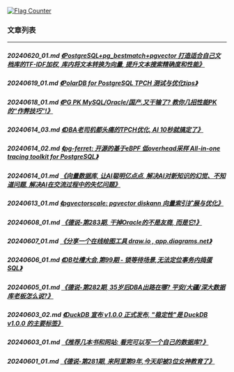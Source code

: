 <a rel="nofollow" href="http://info.flagcounter.com/h9V1"  ><img src="http://s03.flagcounter.com/count/h9V1/bg_FFFFFF/txt_000000/border_CCCCCC/columns_2/maxflags_12/viewers_0/labels_0/pageviews_0/flags_0/"  alt="Flag Counter"  border="0"  ></a>  
  
### 文章列表  
----  
##### 20240620_01.md   [《PostgreSQL+pg_bestmatch+pgvector 打造适合自己文档库的TF-IDF加权, 库内将文本转换为向量, 提升文本搜索精确度和性能》](20240620_01.md)  
##### 20240619_01.md   [《PolarDB for PostgreSQL TPCH 测试与优化tips》](20240619_01.md)  
##### 20240618_01.md   [《PG PK MySQL/Oracle/国产.又干输了? 教你几招性能PK的“作弊技巧”!》](20240618_01.md)  
##### 20240614_03.md   [《DBA老司机都头痛的TPCH优化, AI 10秒就搞定了》](20240614_03.md)  
##### 20240614_02.md   [《pg-ferret: 开源的基于eBPF 低overhead采样 All-in-one tracing toolkit for PostgreSQL》](20240614_02.md)  
##### 20240614_01.md   [《向量数据库, 让AI聪明亿点点. 解决AI对新知识的幻觉、不知道问题, 解决AI在交流过程中的失忆问题》](20240614_01.md)  
##### 20240613_01.md   [《pgvectorscale: pgvector diskann 向量索引扩展与优化》](20240613_01.md)  
##### 20240608_01.md   [《德说-第283期, 干掉Oracle的不是友商, 而是它!》](20240608_01.md)  
##### 20240607_01.md   [《分享一个在线绘图工具 draw.io , app.diagrams.net》](20240607_01.md)  
##### 20240606_01.md   [《DB吐槽大会,第99期 - 锁等待场景,无法定位事务内捣蛋SQL》](20240606_01.md)  
##### 20240605_01.md   [《德说-第282期, 35岁后DBA出路在哪? 平安/大疆/深大数据库老板怎么说?》](20240605_01.md)  
##### 20240603_02.md   [《DuckDB 宣布 v1.0.0 正式发布, "稳定性"是 DuckDB v1.0.0 的主要标签》](20240603_02.md)  
##### 20240603_01.md   [《推荐几本书和网站: 看完可以写一个自己的数据库?》](20240603_01.md)  
##### 20240601_01.md   [《德说-第281期, 来阿里第9年,今天却被3位女神教育了》](20240601_01.md)  
